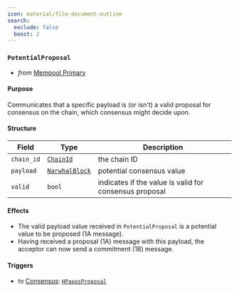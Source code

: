 ```yaml
---
icon: material/file-document-outline
search:
  exclude: false
  boost: 2
---
```


### `PotentialProposal`

<!-- --8<-- [start:purpose] -->
- _from_ [Mempool Primary](../mempool/primary.md)

#### Purpose

Communicates that a specific payload is (or isn't) a valid proposal for consensus on the chain, which consensus might decide upon.
<!-- --8<-- [end:purpose] -->
<!-- --8<-- [start:details] -->
#### Structure

| Field | Type | Description |
| ----- | ---- | ----------- |
| `chain_id` | [`ChainId`](#ChainId) | the chain ID |
| `payload` | [`NarwhalBlock`](#NarwhalBlock) | potential consensus value |
| `valid` | `bool` | indicates if the value is valid for consensus proposal |

#### Effects

- The valid payload value received in `PotentialProposal` is a potential value to be proposed (1A message).
- Having received a proposal (1A) message with this payload, the acceptor can now send a commitment (1B) message.

#### Triggers

- to [Consensus](#Consensus): [`HPaxosProposal`](#HPaxosProposal)
<!-- --8<-- [end:details] -->
<!--
```rust
/// Communicates that a specific payload is (or isn't) a valid proposal for consensus on the chain.
struct PotentialProposal {
  chain_id : ChainId,
  payload : NarwhalBlock,
  valid : bool,
}
```
-->
